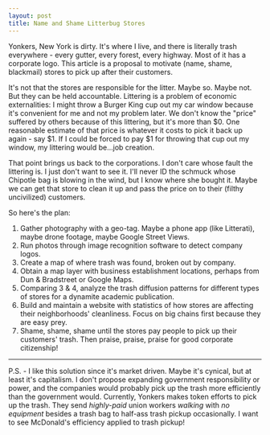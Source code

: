 ```yaml
---
layout: post
title: Name and Shame Litterbug Stores
---
```


Yonkers, New York is dirty. It's where I live, and there is literally trash everywhere - every gutter, every forest, every highway. Most of it has a corporate logo. This article is a proposal to motivate (name, shame, blackmail) stores to pick up after their customers.

It's not that the stores are responsible for the litter. Maybe so. Maybe not. But they can be held accountable. Littering is a problem of economic externalities: I might throw a Burger King cup out my car window because it's convenient for me and not my problem later. We don't know the "price" suffered by others because of this littering, but it's more than $0. One reasonable estimate of that price is whatever it costs to pick it back up again - say $1. If I could be forced to pay $1 for throwing that cup out my window, my littering would be...job creation. 

That point brings us back to the corporations. I don't care whose fault the littering is. I just don't want to see it. I'll never ID the schmuck whose Chipotle bag is blowing in the wind, but I know where she bought it. Maybe we can get that store to clean it up and pass the price on to their (filthy uncivilized) customers.

So here's the plan:
1. Gather photography with a geo-tag. Maybe a phone app (like Litterati), maybe drone footage, maybe Google Street Views.
2. Run photos through image recognition software to detect company logos. 
3. Create a map of where trash was found, broken out by company. 
4. Obtain a map layer with business establishment locations, perhaps from Dun & Bradstreet or Google Maps.
5. Comparing 3 & 4, analyze the trash diffusion patterns for different types of stores for a dynamite academic publication.
6. Build and maintain a website with statistics of how stores are affecting their neighborhoods' cleanliness. Focus on big chains first because they are easy prey.
7. Shame, shame, shame until the stores pay people to pick up their customers' trash. Then praise, praise, praise for good corporate citizenship!

________________________________________________

P.S. - I like this solution since it's market driven. Maybe it's cynical, but at least it's capitalism. I don't propose expanding government responsibility or power, and the companies would probably pick up the trash more efficiently than the government would. Currently, Yonkers makes token efforts to pick up the trash. They send _highly-paid_ union workers _walking_ with _no equipment_ besides a trash bag to half-ass trash pickup occasionally. I want to see McDonald's efficiency applied to trash pickup!
